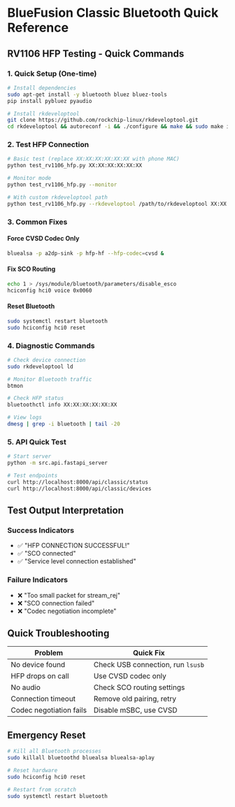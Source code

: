 # BlueFusion Classic Bluetooth Quick Reference

## RV1106 HFP Testing - Quick Commands

### 1. Quick Setup (One-time)
```bash
# Install dependencies
sudo apt-get install -y bluetooth bluez bluez-tools
pip install pybluez pyaudio

# Install rkdeveloptool
git clone https://github.com/rockchip-linux/rkdeveloptool.git
cd rkdeveloptool && autoreconf -i && ./configure && make && sudo make install
```

### 2. Test HFP Connection
```bash
# Basic test (replace XX:XX:XX:XX:XX:XX with phone MAC)
python test_rv1106_hfp.py XX:XX:XX:XX:XX:XX

# Monitor mode
python test_rv1106_hfp.py --monitor

# With custom rkdeveloptool path
python test_rv1106_hfp.py --rkdeveloptool /path/to/rkdeveloptool XX:XX:XX:XX:XX:XX
```

### 3. Common Fixes

#### Force CVSD Codec Only
```bash
bluealsa -p a2dp-sink -p hfp-hf --hfp-codec=cvsd &
```

#### Fix SCO Routing
```bash
echo 1 > /sys/module/bluetooth/parameters/disable_esco
hciconfig hci0 voice 0x0060
```

#### Reset Bluetooth
```bash
sudo systemctl restart bluetooth
sudo hciconfig hci0 reset
```

### 4. Diagnostic Commands
```bash
# Check device connection
sudo rkdeveloptool ld

# Monitor Bluetooth traffic
btmon

# Check HFP status
bluetoothctl info XX:XX:XX:XX:XX:XX

# View logs
dmesg | grep -i bluetooth | tail -20
```

### 5. API Quick Test
```bash
# Start server
python -m src.api.fastapi_server

# Test endpoints
curl http://localhost:8000/api/classic/status
curl http://localhost:8000/api/classic/devices
```

## Test Output Interpretation

### Success Indicators
- ✅ "HFP CONNECTION SUCCESSFUL!"
- ✅ "SCO connected"
- ✅ "Service level connection established"

### Failure Indicators
- ❌ "Too small packet for stream_rej"
- ❌ "SCO connection failed"
- ❌ "Codec negotiation incomplete"

## Quick Troubleshooting

| Problem | Quick Fix |
|---------|-----------|
| No device found | Check USB connection, run `lsusb` |
| HFP drops on call | Use CVSD codec only |
| No audio | Check SCO routing settings |
| Connection timeout | Remove old pairing, retry |
| Codec negotiation fails | Disable mSBC, use CVSD |

## Emergency Reset
```bash
# Kill all Bluetooth processes
sudo killall bluetoothd bluealsa bluealsa-aplay

# Reset hardware
sudo hciconfig hci0 reset

# Restart from scratch
sudo systemctl restart bluetooth
```